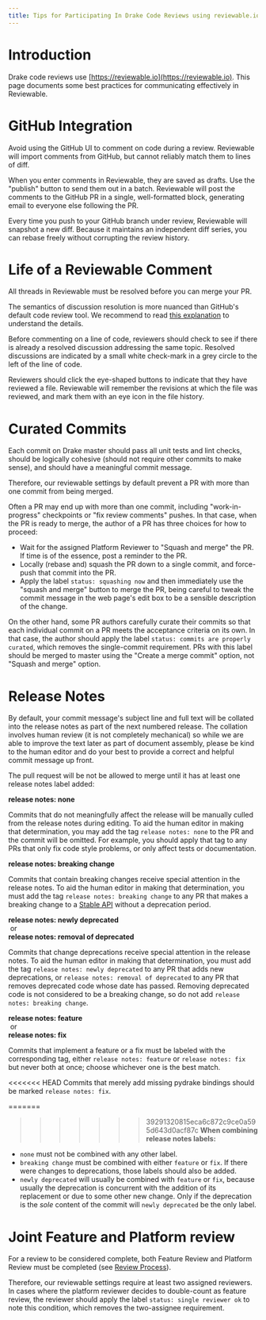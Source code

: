 ```yaml
---
title: Tips for Participating In Drake Code Reviews using reviewable.io
---
```


# Introduction

Drake code reviews use [https://reviewable.io](https://reviewable.io). This page documents some
best practices for communicating effectively in Reviewable.

# GitHub Integration

Avoid using the GitHub UI to comment on code during a review. Reviewable will
import comments from GitHub, but cannot reliably match them to lines of diff.

When you enter comments in Reviewable, they are saved as drafts. Use the
"publish" button to send them out in a batch. Reviewable will post the
comments to the GitHub PR in a single, well-formatted block, generating email
to everyone else following the PR.

Every time you push to your GitHub branch under review, Reviewable will
snapshot a new diff. Because it maintains an independent diff series, you can
rebase freely without corrupting the review history.

# Life of a Reviewable Comment

All threads in Reviewable must be resolved before you can merge your PR.

The semantics of discussion resolution is more nuanced than GitHub's default
code review tool. We recommend to read [this explanation](https://github.com/Reviewable/Reviewable/issues/510#issue-272337333) to
understand the details.

Before commenting on a line of code, reviewers should check to see if there
is already a resolved discussion addressing the same topic. Resolved
discussions are indicated by a small white check-mark in a grey circle to
the left of the line of code.

Reviewers should click the eye-shaped buttons to indicate that they have
reviewed a file.  Reviewable will remember the revisions at which the file
was reviewed, and mark them with an eye icon in the file history.

# Curated Commits

Each commit on Drake master should pass all unit tests and lint checks, should
be logically cohesive (should not require other commits to make sense), and
should have a meaningful commit message.

Therefore, our reviewable settings by default prevent a PR with more than one
commit from being merged.

Often a PR may end up with more than one commit, including "work-in-progress"
checkpoints or "fix review comments" pushes.  In that case, when the PR is
ready to merge, the author of a PR has three choices for how to proceed:

* Wait for the assigned Platform Reviewer to "Squash and merge" the PR.
  If time is of the essence, post a reminder to the PR.
* Locally (rebase and) squash the PR down to a single commit, and force-push
  that commit into the PR.
* Apply the label ``status: squashing now`` and then immediately use the "squash
  and merge" button to merge the PR, being careful to tweak the commit message
  in the web page's edit box to be a sensible description of the change.

On the other hand, some PR authors carefully curate their commits so that each
individual commit on a PR meets the acceptance criteria on its own.  In that
case, the author should apply the label ``status: commits are properly
curated``, which removes the single-commit requirement.  PRs with this label
should be merged to master using the "Create a merge commit" option, not
"Squash and merge" option.

# Release Notes

By default, your commit message's subject line and full text will be collated
into the release notes as part of the next numbered release.  The collation
involves human review (it is not completely mechanical) so while we are able to
improve the text later as part of document assembly, please be kind to the
human editor and do your best to provide a correct and helpful commit message
up front.

The pull request will be not be allowed to merge until it has at least one
release notes label added:

**release notes: none**

Commits that do not meaningfully affect the release will be manually culled from
the release notes during editing.  To aid the human editor in making that
determination, you may add the tag ``release notes: none`` to the PR and the
commit will be omitted.  For example, you should apply that tag to any PRs that
only fix code style problems, or only affect tests or documentation.

**release notes: breaking change**

Commits that contain breaking changes receive special attention in the release
notes.  To aid the human editor in making that determination, you must add the
tag ``release notes: breaking change`` to any PR that makes a breaking change
to a [Stable API](/stable.html#stable-api) without a deprecation period.

**release notes: newly deprecated**<br/>
&nbsp;or<br/>
**release notes: removal of deprecated**

Commits that change deprecations receive special attention in the release notes.
To aid the human editor in making that determination, you must add the tag
``release notes: newly deprecated`` to any PR that adds new deprecations, or
``release notes: removal of deprecated`` to any PR that removes deprecated
code whose date has passed.  Removing deprecated code is not considered to be a
breaking change, so do not add ``release notes: breaking change``.

**release notes: feature**<br/>
&nbsp;or<br/>
**release notes: fix**

Commits that implement a feature or a fix must be labeled with the
corresponding tag, either ``release notes: feature`` or ``release notes: fix``
but never both at once; choose whichever one is the best match.

<<<<<<< HEAD
Commits that merely add missing pydrake bindings should be marked
``release notes: fix``.

=======
>>>>>>> 39291320815eca6c872c9ce0a595d643d0acf87c
**When combining release notes labels:**

- ``none`` must not be combined with any other label.
- ``breaking change`` must be combined with either ``feature`` or ``fix``.
  If there were changes to deprecations, those labels should also be added.
- ``newly deprecated`` will usually be combined with ``feature`` or ``fix``,
  because usually the deprecation is concurrent with the addition of its
  replacement or due to some other new change. Only if the deprecation is the
  _sole_ content of the commit will ``newly deprecated`` be the only label.

# Joint Feature and Platform review

For a review to be considered complete, both Feature Review and Platform Review
must be completed (see [Review Process](/developers.html#review-process)).

Therefore, our reviewable settings require at least two assigned reviewers.  In
cases where the platform reviewer decides to double-count as feature review,
the reviewer should apply the label ``status: single reviewer ok`` to note this
condition, which removes the two-assignee requirement.
